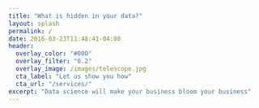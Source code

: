 ```yaml
---
title: "What is hidden in your data?"
layout: splash
permalink: /
date: 2016-03-23T11:48:41-04:00
header:
  overlay_color: "#000"
  overlay_filter: "0.2"
  overlay_image: /images/telescope.jpg
  cta_label: "Let us show you how"
  cta_url: "/services/"
excerpt: "Data science will make your business bloom your business"
---
```


<!--{% include feature_row %}

Photo by Krissana Porto on Unsplash
-->